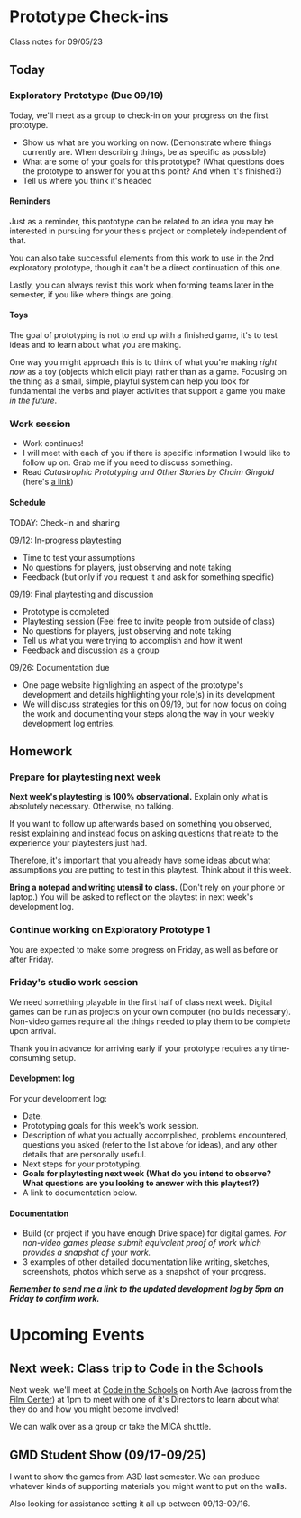 # Prototype Check-ins
Class notes for 09/05/23

## Today
### Exploratory Prototype (Due 09/19)
Today, we'll meet as a group to check-in on your progress on the first prototype.
- Show us what are you working on now. (Demonstrate where things currently are. When describing things, be as specific as possible) 
- What are some of your goals for this prototype? (What questions does the prototype to answer for you at this point? And when it's finished?)
- Tell us where you think it's headed


#### Reminders
Just as a reminder, this prototype can be related to an idea you may be interested in pursuing for your thesis project or completely independent of that. 

You can also take successful elements from this work to use in the 2nd exploratory prototype, though it can't be a direct continuation of this one. 

Lastly, you can always revisit this work when forming teams later in the semester, if you like where things are going. 

#### Toys
The goal of prototyping is not to end up with a finished game, it's to test ideas and to learn about what you are making. 

One way you might approach this is to think of what you're making _right now_ as a toy (objects which elicit play) rather than as a game. Focusing on the thing as a small, simple, playful system can help you look for fundamental the verbs and player activities that support a game you make _in the future_.

### Work session
- Work continues!
- I will meet with each of you if there is specific information I would like to follow up on. Grab me if you need to discuss something.
- Read _Catastrophic Prototyping and Other Stories by Chaim Gingold_ (here's [a link](./assets/catastrophic_chaim.md))


#### Schedule
TODAY: Check-in and sharing 


09/12: In-progress playtesting
- Time to test your assumptions
- No questions for players, just observing and note taking
- Feedback (but only if you request it and ask for something specific)

09/19: Final playtesting and discussion
- Prototype is completed
- Playtesting session (Feel free to invite people from outside of class)
- No questions for players, just observing and note taking
- Tell us what you were trying to accomplish and how it went
- Feedback and discussion as a group

09/26: Documentation due
- One page website highlighting an aspect of the prototype's development and details highlighting your role(s) in its development
- We will discuss strategies for this on 09/19, but for now focus on doing the work and documenting your steps along the way in your weekly development log entries.


## Homework

### Prepare for playtesting next week
__Next week's playtesting is 100% observational.__ Explain only what is absolutely necessary. Otherwise, no talking. 

If you want to follow up afterwards based on something you observed, resist explaining and instead focus on asking questions that relate to the experience your playtesters just had.

Therefore, it's important that you already have some ideas about what assumptions you are putting to test in this playtest. Think about it this week.

__Bring a notepad and writing utensil to class.__ (Don't rely on your phone or laptop.) You will be asked to reflect on the playtest in next week's development log.

### Continue working on Exploratory Prototype 1
You are expected to make some progress on Friday, as well as before or after Friday. 

### Friday's studio work session
We need something playable in the first half of class next week. Digital games can be run as projects on your own computer (no builds necessary). Non-video games require all the things needed to play them to be complete upon arrival. 

Thank you in advance for arriving early if your prototype requires any time-consuming setup.


#### Development log
For your development log:
- Date.
- Prototyping goals for this week's work session.
- Description of what you actually accomplished, problems encountered, questions you asked (refer to the list above for ideas), and any other details that are personally useful.
- Next steps for your prototyping.
- __Goals for playtesting next week (What do you intend to observe? What questions are you looking to answer with this playtest?)__
- A link to documentation below.

#### Documentation
- Build (or project if you have enough Drive space) for digital games. _For non-video games please submit equivalent proof of work which provides a snapshot of your work._
- 3 examples of other detailed documentation like writing, sketches, screenshots, photos which serve as a snapshot of your progress.

***Remember to send me a link to the updated development log by 5pm on Friday to confirm work.***


# Upcoming Events

## Next week: Class trip to Code in the Schools 
Next week, we'll meet at [Code in the Schools](https://www.codeintheschools.org/) on North Ave (across from the [Film Center](https://goo.gl/maps/7BkvzBaWoXjpEeoQA)) at 1pm to meet with one of it's Directors to learn about what they do and how you might become involved!

We can walk over as a group or take the MICA shuttle.

## GMD Student Show (09/17-09/25)
I want to show the games from A3D last semester. We can produce whatever kinds of supporting materials you might want to put on the walls. 

Also looking for assistance setting it all up between 09/13-09/16.
